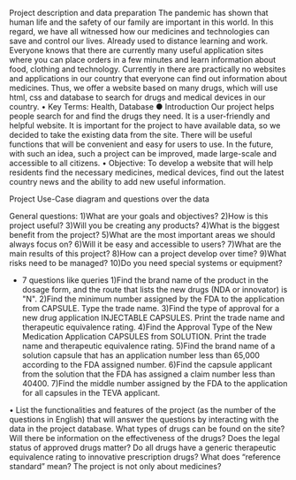 Project description and data preparation
The pandemic has shown that human life and the safety of our family are important in this world. In this regard, we have all witnessed how our medicines and technologies can save and control our lives. Already used to distance learning and work. Everyone knows that there are currently many useful application sites where you can place orders in a few minutes and learn information about food, clothing and technology. Currently in there are practically no websites and applications in our country that everyone can find out information about medicines. Thus, we offer a website based on many drugs, which will use html, css and database to search for drugs and medical devices in our country.
•	Key Terms: Health, Database
● Introduction
Our project helps people search for and find the drugs they need.
It is a user-friendly and helpful website. It is important for the project to have available data, so we decided to take the existing data from the site. There will be useful functions that will be convenient and easy for users to use. In the future, with such an idea, such a project can be improved, made large-scale and accessible to all citizens.
•	Objective: To develop a website that will help residents find
the necessary medicines, medical devices, find out the latest country news and the ability to add new useful information.

 Project Use-Case diagram and questions over the data

General questions:
1)What are your goals and objectives?
2)How is this project useful?
3)Will you be creating any products?
4)What is the biggest benefit from the project?
5)What are the most important areas we should always focus on?
6)Will it be easy and accessible to users?
7)What are the main results of this project?
8)How can a project develop over time?
9)What risks need to be managed?
10)Do you need special systems or equipment?
- 7 questions like queries 
1)Find the brand name of the product in the dosage form, and the route that lists the new drugs (NDA or innovator) is "N".
2)Find the minimum number assigned by the FDA to the application from CAPSULE. Type the trade name.
3)Find the type of approval for a new drug application INJECTABLE CAPSULES. Print the trade name and therapeutic equivalence rating.
4)Find the Approval Type of the New Medication Application CAPSULES from SOLUTION. Print the trade name and therapeutic equivalence rating.
5)Find the brand name of a solution capsule that has an application number less than 65,000 according to the FDA assigned number.
6)Find the capsule applicant from the solution that the FDA has assigned a claim number less than 40400.
7)Find the middle number assigned by the FDA to the application for all capsules in the TEVA applicant.

• List the functionalities and features of the project (as the number of the questions in English) that will answer the
questions by interacting with the data in the project database.
What types of drugs can be found on the site?
Will there be information on the effectiveness of the drugs?
Does the legal status of approved drugs matter?
Do all drugs have a generic therapeutic equivalence rating to innovative prescription drugs?
What does “reference standard” mean?
The project is not only about medicines?

